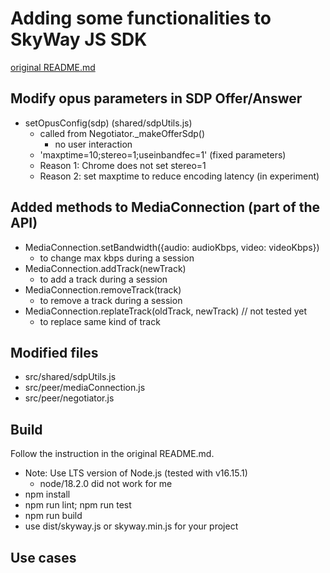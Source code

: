 # Adding some functionalities to SkyWay JS SDK

[original README.md](./README-original.md)

## Modify opus parameters in SDP Offer/Answer

- setOpusConfig(sdp) (shared/sdpUtils.js)
	- called from Negotiator._makeOfferSdp()
		- no user interaction
	- 'maxptime=10;stereo=1;useinbandfec=1' (fixed parameters)
	- Reason 1: Chrome does not set stereo=1
	- Reason 2: set maxptime to reduce encoding latency (in experiment)

## Added methods to MediaConnection (part of the API)

- MediaConnection.setBandwidth({audio: audioKbps, video: videoKbps})
	- to change max kbps during a session
- MediaConnection.addTrack(newTrack)
	- to add a track during a session
- MediaConnection.removeTrack(track)
	- to remove a track during a session
- MediaConnection.replateTrack(oldTrack, newTrack) // not tested yet
	- to replace same kind of track

## Modified files
- src/shared/sdpUtils.js
- src/peer/mediaConnection.js
- src/peer/negotiator.js

## Build
Follow the instruction in the original README.md.
- Note: Use LTS version of Node.js (tested with v16.15.1)
	- node/18.2.0 did not work for me
- npm install
- npm run lint; npm run test
- npm run build
- use dist/skyway.js or skyway.min.js for your project

## Use cases
